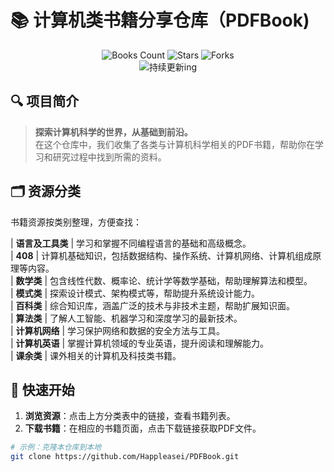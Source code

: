 # 📚 计算机类书籍分享仓库（PDFBook)

<div align="center">
  <img src="https://img.shields.io/badge/书籍数量-380+-brightgreen.svg" alt="Books Count">
  <img src="https://img.shields.io/github/stars/Happleasei/PDFBook?style=social" alt="Stars">
  <img src="https://img.shields.io/github/forks/Happleasei/PDFBook?style=social" alt="Forks">
  <br>
    <img src="https://img.shields.io/badge/状态-持续更新ing-orange.svg" alt="持续更新ing">
</div>

## 🔍 项目简介
> **探索计算机科学的世界，从基础到前沿。**  
在这个仓库中，我们收集了各类与计算机科学相关的PDF书籍，帮助你在学习和研究过程中找到所需的资料。

## 🗂️ 资源分类
书籍资源按类别整理，方便查找：

| **语言及工具类**        | 学习和掌握不同编程语言的基础和高级概念。  
| **408**               | 计算机基础知识，包括数据结构、操作系统、计算机网络、计算机组成原理等内容。  
| **数学类**             | 包含线性代数、概率论、统计学等数学基础，帮助理解算法和模型。  
| **模式类**             | 探索设计模式、架构模式等，帮助提升系统设计能力。  
| **百科类**             | 综合知识库，涵盖广泛的技术与非技术主题，帮助扩展知识面。  
| **算法类**             | 了解人工智能、机器学习和深度学习的最新技术。  
| **计算机网络**          | 学习保护网络和数据的安全方法与工具。  
| **计算机英语**          | 掌握计算机领域的专业英语，提升阅读和理解能力。  
| **课余类**             | 课外相关的计算机及科技类书籍。  

## 🚀 快速开始
1. **浏览资源**：点击上方分类表中的链接，查看书籍列表。
2. **下载书籍**：在相应的书籍页面，点击下载链接获取PDF文件。

```bash
# 示例：克隆本仓库到本地
git clone https://github.com/Happleasei/PDFBook.git
